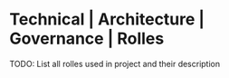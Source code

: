 # Technical | Architecture | Governance | Rolles

TODO: List all rolles used in project and their description